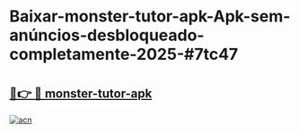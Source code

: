 # Baixar-monster-tutor-apk-Apk-sem-anúncios-desbloqueado-completamente-2025-#7tc47

# <h2><a href="https://ainizakaria.my?title=monster-tutor-apk&ref=24M">🔗👉 🔴 monster-tutor-apk</a></h2>

[![acn](https://github.com/user-attachments/assets/0f9c940e-d8b0-45ae-aac7-cd30a18b3e1c)](https://ainizakaria.my?title=monster-tutor-apk&ref=24M)

